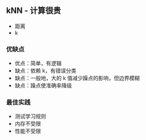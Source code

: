 ## kNN - 计算很贵
- 距离
- k

### 优缺点
- 优点：简单，有逻辑
- 缺点：依赖 k，有错误分类
- 缺点：一般地，大的 k 值减少躁点的影响，但边界模糊
- 缺点：躁点使准确率降级

### 最佳实践
- 测试学习规则
- 内存不受限
- 性能不受限


